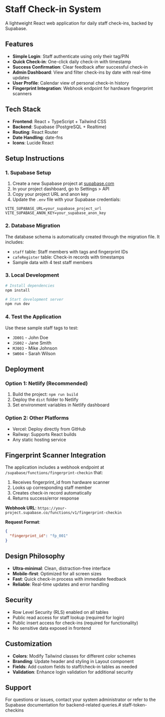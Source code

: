 # Staff Check-in System

A lightweight React web application for daily staff check-ins, backed by Supabase.

## Features

- **Simple Login**: Staff authenticate using only their tag/PIN
- **Quick Check-in**: One-click daily check-in with timestamp
- **Success Confirmation**: Clear feedback after successful check-in
- **Admin Dashboard**: View and filter check-ins by date with real-time updates
- **User Profile**: Calendar view of personal check-in history
- **Fingerprint Integration**: Webhook endpoint for hardware fingerprint scanners

## Tech Stack

- **Frontend**: React + TypeScript + Tailwind CSS
- **Backend**: Supabase (PostgreSQL + Realtime)
- **Routing**: React Router
- **Date Handling**: date-fns
- **Icons**: Lucide React

## Setup Instructions

### 1. Supabase Setup

1. Create a new Supabase project at [supabase.com](https://supabase.com)
2. In your project dashboard, go to Settings > API
3. Copy your project URL and anon key
4. Update the `.env` file with your Supabase credentials:

```env
VITE_SUPABASE_URL=your_supabase_project_url
VITE_SUPABASE_ANON_KEY=your_supabase_anon_key
```

### 2. Database Migration

The database schema is automatically created through the migration file. It includes:

- `staff` table: Staff members with tags and fingerprint IDs
- `cafeRegister` table: Check-in records with timestamps
- Sample data with 4 test staff members

### 3. Local Development

```bash
# Install dependencies
npm install

# Start development server
npm run dev
```

### 4. Test the Application

Use these sample staff tags to test:
- `JD001` - John Doe
- `JS002` - Jane Smith  
- `MJ003` - Mike Johnson
- `SW004` - Sarah Wilson

## Deployment

### Option 1: Netlify (Recommended)
1. Build the project: `npm run build`
2. Deploy the `dist` folder to Netlify
3. Set environment variables in Netlify dashboard

### Option 2: Other Platforms
- Vercel: Deploy directly from GitHub
- Railway: Supports React builds
- Any static hosting service

## Fingerprint Scanner Integration

The application includes a webhook endpoint at `/supabase/functions/fingerprint-checkin` that:

1. Receives fingerprint_id from hardware scanner
2. Looks up corresponding staff member
3. Creates check-in record automatically
4. Returns success/error response

**Webhook URL**: `https://your-project.supabase.co/functions/v1/fingerprint-checkin`

**Request Format**:
```json
{
  "fingerprint_id": "fp_001"
}
```

## Design Philosophy

- **Ultra-minimal**: Clean, distraction-free interface
- **Mobile-first**: Optimized for all screen sizes
- **Fast**: Quick check-in process with immediate feedback
- **Reliable**: Real-time updates and error handling

## Security

- Row Level Security (RLS) enabled on all tables
- Public read access for staff lookup (required for login)
- Public insert access for check-ins (required for functionality)
- No sensitive data exposed in frontend

## Customization

- **Colors**: Modify Tailwind classes for different color schemes
- **Branding**: Update header and styling in Layout component
- **Fields**: Add custom fields to staff/check-in tables as needed
- **Validation**: Enhance login validation for additional security

## Support

For questions or issues, contact your system administrator or refer to the Supabase documentation for backend-related queries.#   s t a f f - t o k e n - c h e c k i n s  
 